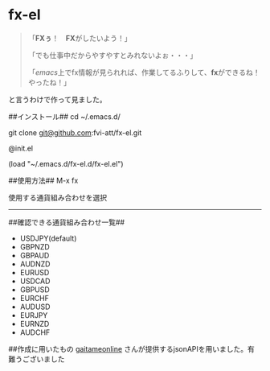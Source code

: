 # fx-el
>「**FXぅ**！　**FX**がしたいよう！」
>
>「でも仕事中だからやすやすとみれないよぉ・・・」
>
>「*emacs*上でfx情報が見られれば、作業してるふりして、**fx**ができるね！やったね！」


と言うわけで作って見ました。

##インストール##
cd ~/.emacs.d/

git clone git@github.com:fvi-att/fx-el.git

@init.el

(load "~/.emacs.d/fx-el.d/fx-el.el")

##使用方法##
M-x fx

使用する通貨組み合わせを選択

---

##確認できる通貨組み合わせ一覧##

* USDJPY(default)
* GBPNZD
* GBPAUD
* AUDNZD
* EURUSD
* USDCAD
* GBPUSD
* EURCHF
* AUDUSD
* EURJPY
* EURNZD
* AUDCHF

##作成に用いたもの
[gaitameonline](http://www.gaitameonline.com/rateaj/getrate "外為オンライン")
さんが提供するjsonAPIを用いました。有難うございました



